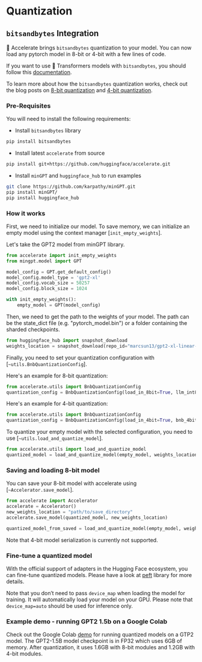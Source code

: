 <!--Copyright 2023 The HuggingFace Team. All rights reserved.

Licensed under the Apache License, Version 2.0 (the "License"); you may not use this file except in compliance with
the License. You may obtain a copy of the License at

http://www.apache.org/licenses/LICENSE-2.0

Unless required by applicable law or agreed to in writing, software distributed under the License is distributed on
an "AS IS" BASIS, WITHOUT WARRANTIES OR CONDITIONS OF ANY KIND, either express or implied. See the License for the
specific language governing permissions and limitations under the License.

⚠️ Note that this file is in Markdown but contain specific syntax for our doc-builder (similar to MDX) that may not be
rendered properly in your Markdown viewer.
-->

# Quantization

## `bitsandbytes` Integration

🤗 Accelerate brings `bitsandbytes` quantization to your model. You can now load any pytorch model in 8-bit or 4-bit with a few lines of code.

If you want to use 🤗 Transformers models with `bitsandbytes`, you should follow this [documentation](https://huggingface.co/docs/transformers/main_classes/quantization). 

To learn more about how the `bitsandbytes` quantization works, check out the blog posts on [8-bit quantization](https://huggingface.co/blog/hf-bitsandbytes-integration) and [4-bit quantization](https://huggingface.co/blog/4bit-transformers-bitsandbytes).

### Pre-Requisites
You will need to install the following requirements:

- Install `bitsandbytes` library
```bash
pip install bitsandbytes
```
- Install latest `accelerate` from source
```bash
pip install git+https://github.com/huggingface/accelerate.git
```
- Install `minGPT` and `huggingface_hub` to run examples
```bash
git clone https://github.com/karpathy/minGPT.git
pip install minGPT/
pip install huggingface_hub
```

### How it works

First, we need to initialize our model. To save memory, we can initialize an empty model using the context manager [`init_empty_weights`]. 

Let's take the GPT2 model from minGPT library.
```py
from accelerate import init_empty_weights
from mingpt.model import GPT

model_config = GPT.get_default_config()
model_config.model_type = 'gpt2-xl'
model_config.vocab_size = 50257
model_config.block_size = 1024

with init_empty_weights():
    empty_model = GPT(model_config)
```

Then, we need to get the path to the weights of your model. The path can be the state_dict file (e.g. "pytorch_model.bin") or a folder containing the sharded checkpoints. 

```py
from huggingface_hub import snapshot_download
weights_location = snapshot_download(repo_id="marcsun13/gpt2-xl-linear-sharded")
```

Finally, you need to set your quantization configuration with [`~utils.BnbQuantizationConfig`].

Here's an example for 8-bit quantization:
```py
from accelerate.utils import BnbQuantizationConfig
quantization_config = BnbQuantizationConfig(load_in_8bit=True, llm_int8_threshold = 6)
```

Here's an example for 4-bit quantization:
```py
from accelerate.utils import BnbQuantizationConfig
quantization_config = BnbQuantizationConfig(load_in_4bit=True, bnb_4bit_compute_dtype=torch.bfloat16, bnb_4bit_use_double_quant=True, bnb_4bit_quant_type="nf4")
```

To quantize your empty model with the selected configuration, you need to use [`~utils.load_and_quantize_model`]. 

```py
from accelerate.utils import load_and_quantize_model
quantized_model = load_and_quantize_model(empty_model, weights_location=weights_location, quantization_config=quantization_config, device_map = "auto")
```

### Saving and loading 8-bit model

You can save your 8-bit model with accelerate using [`~Accelerator.save_model`]. 

```py
from accelerate import Accelerator
accelerate = Accelerator()
new_weights_location = "path/to/save_directory"
accelerate.save_model(quantized_model, new_weights_location)

quantized_model_from_saved = load_and_quantize_model(empty_model, weights_location=new_weights_location, quantization_config=quantization_config, device_map = "auto")
```

Note that 4-bit model serialization is currently not supported.

### Fine-tune a quantized model

With the official support of adapters in the Hugging Face ecosystem, you can fine-tune quantized models. Please have a look at [peft](https://github.com/huggingface/peft) library for more details.

Note that you don’t need to pass `device_map` when loading the model for training. It will automatically load your model on your GPU. Please note that `device_map=auto` should be used for inference only.

### Example demo - running GPT2 1.5b on a Google Colab

Check out the Google Colab [demo](https://colab.research.google.com/drive/1T1pOgewAWVpR9gKpaEWw4orOrzPFb3yM?usp=sharing) for running quantized models on a GTP2 model. The GPT2-1.5B model checkpoint is in FP32 which uses 6GB of memory. After quantization, it uses 1.6GB with 8-bit modules and 1.2GB with 4-bit modules.